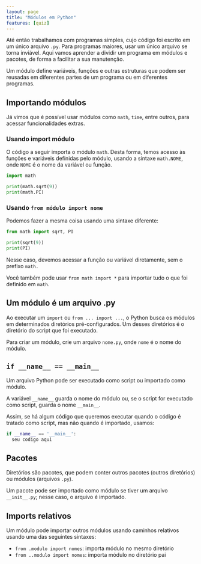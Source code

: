 ```yaml
---
layout: page
title: "Módulos em Python"
features: [quiz]
---
```



Até então trabalhamos com programas simples, cujo código foi escrito em um único arquivo `.py`. Para programas maiores, usar um único arquivo se torna inviável. Aqui vamos aprender a dividir um programa em módulos e pacotes, de forma a facilitar a sua manutenção.

Um módulo define variáveis, funções e outras estruturas que podem ser reusadas em diferentes partes de um programa ou em diferentes programas.

## Importando módulos

Já vimos que é possível usar módulos como `math`, `time`, entre outros, para acessar funcionalidades extras.

### Usando import módulo

O código a seguir importa o módulo `math`. Desta forma, temos acesso às funções e variáveis definidas pelo módulo, usando a sintaxe `math.NOME`, onde `NOME` é o nome da variável ou função.

```python
import math

print(math.sqrt(9))
print(math.PI)
```

### Usando `from módulo import nome`

Podemos fazer a mesma coisa usando uma sintaxe diferente:

```python
from math import sqrt, PI

print(sqrt(9))
print(PI)
```

Nesse caso, devemos acessar a função ou variável diretamente, sem o prefixo `math.`

Você também pode usar `from math import *` para importar tudo o que foi definido em `math`.

## Um módulo é um arquivo .py

Ao executar um `import` ou `from ... import ...`, o Python busca os módulos em determinados diretórios pré-configurados. Um desses diretórios é o diretório do script que foi executado.

Para criar um módulo, crie um arquivo `nome.py`, onde `nome` é o nome do módulo.

## `if __name__ == __main__`

Um arquivo Python pode ser executado como script ou importado como módulo.

A variável `__name__` guarda o nome do módulo ou, se o script for executado como script, guarda o nome `__main__`.

Assim, se há algum código que queremos executar quando o código é tratado como script, mas não quando é importado, usamos:

```python
if __name__ == '__main__':
  seu codigo aqui
```

## Pacotes

Diretórios são pacotes, que podem conter outros pacotes (outros diretórios) ou módulos (arquivos `.py`).

Um pacote pode ser importado como módulo se tiver um arquivo `__init__.py`; nesse caso, o arquivo é importado.

## Imports relativos

Um módulo pode importar outros módulos usando caminhos relativos usando uma das seguintes sintaxes:

- `from .modulo import nomes`: importa módulo no mesmo diretório
- `from ..modulo import nomes`: importa módulo no diretório pai
